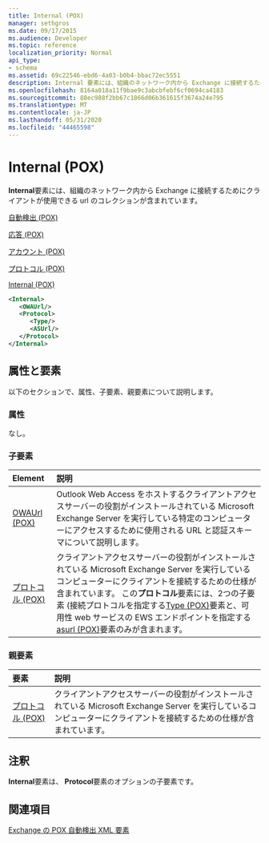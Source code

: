 ```yaml
---
title: Internal (POX)
manager: sethgros
ms.date: 09/17/2015
ms.audience: Developer
ms.topic: reference
localization_priority: Normal
api_type:
- schema
ms.assetid: 69c22546-ebd6-4a03-b0b4-bbac72ec5551
description: Internal 要素には、組織のネットワーク内から Exchange に接続するためにクライアントが使用できる Url のコレクションが含まれています。
ms.openlocfilehash: 8164a018a11f9bae9c3abcbfebf6cf0694ca4183
ms.sourcegitcommit: 88ec988f2bb67c1866d06b361615f3674a24e795
ms.translationtype: MT
ms.contentlocale: ja-JP
ms.lasthandoff: 05/31/2020
ms.locfileid: "44465598"
---
```

# <a name="internal-pox"></a>Internal (POX)

**Internal**要素には、組織のネットワーク内から Exchange に接続するためにクライアントが使用できる url のコレクションが含まれています。 
  
[自動検出 (POX)](autodiscover-pox.md)
  
[応答 (POX)](response-pox.md)
  
[アカウント (POX)](account-pox.md)
  
[プロトコル (POX)](protocol-pox.md)
  
[Internal (POX)](internal-pox.md)
  
```xml
<Internal>
   <OWAUrl/>
   <Protocol>
      <Type/>
      <ASUrl/>
   </Protocol>
</Internal>
```

## <a name="attributes-and-elements"></a>属性と要素

以下のセクションで、属性、子要素、親要素について説明します。
  
### <a name="attributes"></a>属性

なし。
  
### <a name="child-elements"></a>子要素

|**Element**|**説明**|
|:-----|:-----|
|[OWAUrl (POX)](owaurl-pox.md) <br/> |Outlook Web Access をホストするクライアントアクセスサーバーの役割がインストールされている Microsoft Exchange Server を実行している特定のコンピューターにアクセスするために使用される URL と認証スキーマについて説明します。  <br/> |
|[プロトコル (POX)](protocol-pox.md) <br/> |クライアントアクセスサーバーの役割がインストールされている Microsoft Exchange Server を実行しているコンピューターにクライアントを接続するための仕様が含まれています。 この**プロトコル**要素には、2つの子要素 (接続プロトコルを指定する[Type (POX)](type-pox.md)要素と、可用性 web サービスの EWS エンドポイントを指定する[asurl (POX)](asurl-pox.md)要素のみが含まれます。  <br/> |
   
### <a name="parent-elements"></a>親要素

|**要素**|**説明**|
|:-----|:-----|
|[プロトコル (POX)](protocol-pox.md) <br/> |クライアントアクセスサーバーの役割がインストールされている Microsoft Exchange Server を実行しているコンピューターにクライアントを接続するための仕様が含まれています。  <br/> |
   
## <a name="remarks"></a>注釈

**Internal**要素は、 **Protocol**要素のオプションの子要素です。 
  
## <a name="see-also"></a>関連項目



[Exchange の POX 自動検出 XML 要素](pox-autodiscover-xml-elements-for-exchange.md)

